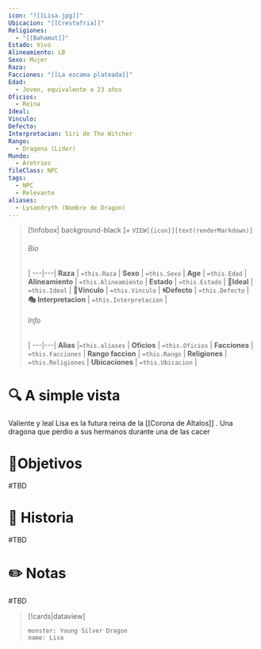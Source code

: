```yaml
---
icon: "![[Lisa.jpg]]"
Ubicacion: "[[Crestafria]]"
Religiones:
  - "[[Bahamut]]"
Estado: Vivo
Alineamiento: LB
Sexo: Mujer
Raza: 
Facciones: "[[La escama plateada]]"
Edad:
  - Joven, equivalente a 23 años
Oficios:
  - Reina
Ideal: 
Vinculo: 
Defecto: 
Interpretacion: Siri de The Witcher
Rango:
  - Dragona (Lider)
Mundo:
  - Aretries
fileClass: NPC
tags:
  - NPC
  - Relevante
aliases:
  - Lysandryth (Nombre de Dragon)
---
```


> [!infobox| background-black ]+
`VIEW[{icon}][text(renderMarkdown)]`
> ###### Bio
>  |
> ---|---|
> **Raza** | `=this.Raza` |
> **Sexo** | `=this.Sexo` |
> **Age** | `=this.Edad` |
> **Alineamiento** | `=this.Alineamiento` |
> **Estado** | `=this.Estado` |
>  **💭Ideal** | `=this.Ideal` |
>  **🔗Vinculo** | `=this.Vinculo` |
>  **🌀Defecto** | `=this.Defecto` |
>  **🎭 Interpretacion** | `=this.Interpretacion` |
> ###### Info
>  |
> ---|---|
> **Alias** |`=this.aliases` |
> **Oficios** | `=this.Oficios` |
> **Facciones** | `=this.Facciones` |
> **Rango faccion** |  `=this.Rango` |
> **Religiones** | `=this.Religiones` |
> **Ubicaciones** | `=this.Ubicacion` |

# 🔍 A simple vista

Valiente y leal Lisa es la futura reina de la [[Corona de Altalos]] . Una dragona que perdio a sus hermanos durante una de las cacer

# 🎯Objetivos

#TBD

# 📜 Historia

#TBD
# ✏️ Notas

#TBD

> [!cards|dataview] 
> ```statblock
>monster: Young Silver Dragon
>name: Lisa
> ```